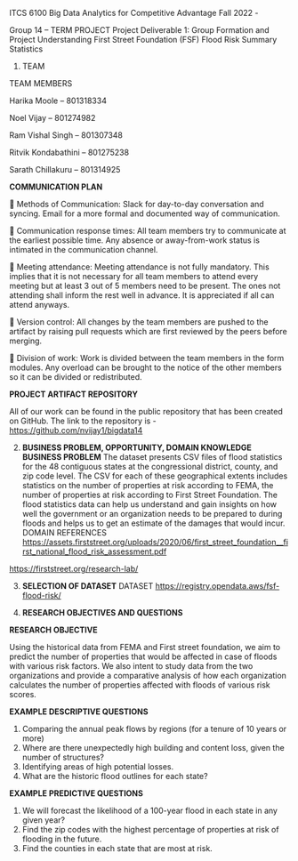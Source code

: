 ITCS 6100 Big Data Analytics for Competitive Advantage
Fall 2022 - 

Group 14 – TERM PROJECT
Project Deliverable 1: Group Formation and                   Project Understanding
First Street Foundation (FSF) Flood Risk Summary Statistics

1.	TEAM

TEAM MEMBERS

Harika Moole – 801318334 

Noel Vijay – 801274982

Ram Vishal Singh – 801307348

Ritvik Kondabathini – 801275238

Sarath Chillakuru – 801314925

**COMMUNICATION PLAN**

	Methods of Communication: Slack for day-to-day conversation and syncing. Email for a more formal and documented way of communication.

	Communication response times: All team members try to communicate at the earliest possible time. Any absence or away-from-work status is intimated in the communication channel. 

	Meeting attendance: Meeting attendance is not fully mandatory. This implies that it is not necessary for all team members to attend every meeting but at least 3 out of 5 members need to be present. The ones not attending shall inform the rest well in advance. It is appreciated if all can attend anyways.

	Version control: All changes by the team members are pushed to the artifact by raising pull requests which are first reviewed by the peers before merging.

	Division of work: Work is divided between the team members in the form modules. Any overload can be brought to the notice of the other members so it can be divided or redistributed.

**PROJECT ARTIFACT REPOSITORY**

All of our work can be found in the public repository that has been created on GitHub.
The link to the repository is - https://github.com/nvijay1/bigdata14

2.	**BUSINESS PROBLEM, OPPORTUNITY,  DOMAIN KNOWLEDGE BUSINESS PROBLEM**
The dataset presents CSV files of flood statistics for the 48 contiguous states at the congressional district, county, and zip code level. The CSV for each of these geographical extents includes statistics on the number of properties at risk according to FEMA, the number of properties at risk according to First Street Foundation.
The flood statistics data can help us understand and gain insights on how well the government or an organization needs to be prepared to during floods and helps us to get an estimate of the damages that would incur.
DOMAIN REFERENCES
https://assets.firststreet.org/uploads/2020/06/first_street_foundation__first_national_flood_risk_assessment.pdf

https://firststreet.org/research-lab/

3.	**SELECTION OF DATASET**
DATASET
https://registry.opendata.aws/fsf-flood-risk/

4.	**RESEARCH OBJECTIVES AND QUESTIONS**

**RESEARCH OBJECTIVE**

Using the historical data from FEMA and First street foundation, we aim to predict the number of properties that would be affected in case of floods with various risk factors. We also intent to study data from the two organizations and provide a comparative analysis of how each organization calculates the number of properties affected with floods of various risk scores.

**EXAMPLE DESCRIPTIVE QUESTIONS**

1. Comparing the annual peak flows by regions (for a tenure of 10 years or more)
2. Where are there unexpectedly high building and content loss, given the number of structures?
3. Identifying areas of high potential losses.
4. What are the historic flood outlines for each state?

**EXAMPLE PREDICTIVE QUESTIONS**

1. We will forecast the likelihood of a 100-year flood in each state in any given year?
2. Find the zip codes with the highest percentage of properties at risk of flooding in the future.
3. Find the counties in each state that are most at risk.
